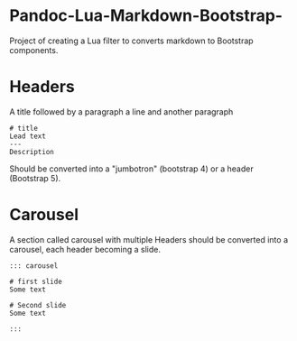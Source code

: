 # Pandoc-Lua-Markdown-Bootstrap-

Project of creating a Lua filter to converts markdown to Bootstrap components.

# Headers

A title followed by a paragraph a line and another paragraph
```
# title
Lead text
---
Description
```

Should be converted into a "jumbotron" (bootstrap 4) or a header (Bootstrap 5).


# Carousel
A section called carousel with multiple Headers should be converted into a carousel, each header becoming a slide.

```
::: carousel

# first slide
Some text

# Second slide
Some text

:::

```

